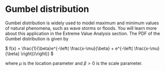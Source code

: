 
# Gumbel distribution

Gumbel distribution is widely used to model maximum and minimum values of natural phenomena, such as wave storms or floods. You will learn more about this application in the Extreme Value Analysis section. The PDF of the Gumbel distribution is given by 

$
f(x) = \frac{1}{\beta}e^{-\left( \frac{x-\mu}{\beta} + e^{-\left( \frac{x-\mu}{\beta} \right)}\right)}
$

where $\mu$ is the location parameter and $\beta>0$ is the scale parameter. 



